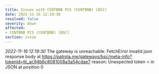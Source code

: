 ```yaml
---
title: Issues with CENTBNB PCS (CENTBNB) [BSC]
date: 2022-11-16 12:19:30
resolved: false
severity: down
affected:
- CENTBNB PCS (CENTBNB) [BSC]
section: issue
---
```


*2022-11-16 12:19:30* The gateway is unreachable: FetchError invalid json response body at https://patrola.me/gateways/bsc/meta-info?tokenId=tti_ac94b6c8081008a3a54cdae7 reason: Unexpected token < in JSON at position 0